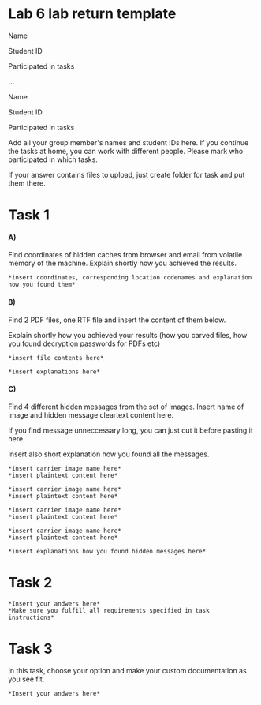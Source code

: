 # Lab 6 lab return template 

Name ``` ```

Student ID ``` ```

Participated in tasks ``` ```

...

Name ``` ```

Student ID ``` ```

Participated in tasks ``` ```

Add all your group member's names and student IDs here. If you continue the tasks at home, you can work with different people. Please mark who participated in which tasks.

If your answer contains files to upload, just create folder for task and put them there.

# Task 1

#### A)

Find coordinates of hidden caches from browser and email from volatile memory of the machine. Explain shortly how you achieved the results.

```
*insert coordinates, corresponding location codenames and explanation how you found them*
```

#### B)

Find 2 PDF files, one RTF file and insert the content of them below.

Explain shortly how you achieved your results (how you carved files, how you found decryption passwords for PDFs etc)

```
*insert file contents here*
```

```
*insert explanations here*
```

#### C)

Find 4 different hidden messages from the set of images. Insert name of image and hidden message cleartext content here.

If you find message unneccessary long, you can just cut it before pasting it here.

Insert also short explanation how you found all the messages.

```
*insert carrier image name here*
*insert plaintext content here*
```

```
*insert carrier image name here*
*insert plaintext content here*
```

```
*insert carrier image name here*
*insert plaintext content here*
```

```
*insert carrier image name here*
*insert plaintext content here*
```

```
*insert explanations how you found hidden messages here*
```


# Task 2

```
*Insert your andwers here*
*Make sure you fulfill all requirements specified in task instructions*
```

# Task 3

In this task, choose your option and make your custom documentation as you see fit.

```
*Insert your andwers here*
```